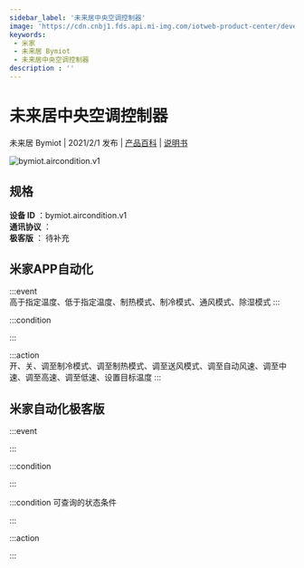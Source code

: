 ```yaml
---
sidebar_label: '未来居中央空调控制器'
image: 'https://cdn.cnbj1.fds.api.mi-img.com/iotweb-product-center/developer_1630908533634rUIKyXvS.png?GalaxyAccessKeyId=AKVGLQWBOVIRQ3XLEW&Expires=9223372036854775807&Signature=m7haJG9maNX3xd/DcI5FHTLpUOw='
keywords: 
 - 米家
 - 未来居 Bymiot
 - 未来居中央空调控制器
description : ''
---
```

# 未来居中央空调控制器

未来居 Bymiot | 2021/2/1 发布 | [产品百科](https://home.mi.com/webapp/content/baike/product/index.html?model=bymiot.aircondition.v1/) | [说明书](https://home.mi.com/views/introduction.html?model=bymiot.aircondition.v1&region=cn)

![bymiot.aircondition.v1](https://cdn.cnbj1.fds.api.mi-img.com/iotweb-product-center/developer_1630908533634rUIKyXvS.png?GalaxyAccessKeyId=AKVGLQWBOVIRQ3XLEW&Expires=9223372036854775807&Signature=m7haJG9maNX3xd/DcI5FHTLpUOw=)

## 规格  
> 
**设备 ID** ：bymiot.aircondition.v1  
**通讯协议** ：  
**极客版**  ： 待补充 


## 米家APP自动化  

:::event  
高于指定温度、低于指定温度、制热模式、制冷模式、通风模式、除湿模式
:::

:::condition  

:::

:::action   
开、关、调至制冷模式、调至制热模式、调至送风模式、调至自动风速、调至中速、调至高速、调至低速、设置目标温度
:::

## 米家自动化极客版  

:::event  

:::

:::condition  

:::

:::condition 可查询的状态条件  

:::

:::action  

:::

        
